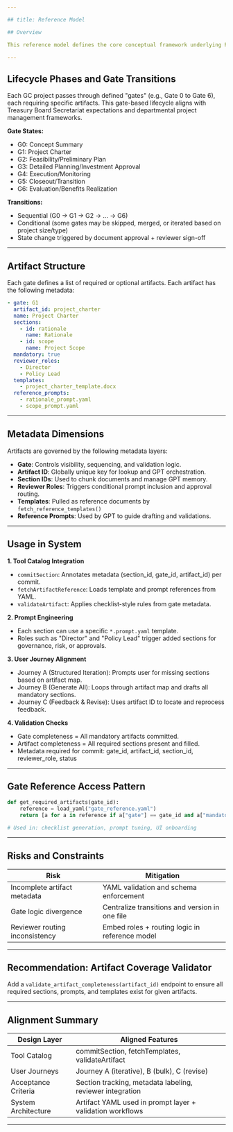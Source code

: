 ```yaml
---

## title: Reference Model

## Overview

This reference model defines the core conceptual framework underlying PolicyGPT's artifact generation lifecycle. It describes how gates, artifacts, transitions, conditions, and metadata are structured and evaluated in the system. This model is anchored in the canonical `gate_reference.yaml` file and supports tool orchestration, prompt engineering, validation, and user interface logic.

---
```


## Lifecycle Phases and Gate Transitions

Each GC project passes through defined "gates" (e.g., Gate 0 to Gate 6), each requiring specific artifacts. This gate-based lifecycle aligns with Treasury Board Secretariat expectations and departmental project management frameworks.

**Gate States:**
- G0: Concept Summary
- G1: Project Charter
- G2: Feasibility/Preliminary Plan
- G3: Detailed Planning/Investment Approval
- G4: Execution/Monitoring
- G5: Closeout/Transition
- G6: Evaluation/Benefits Realization

**Transitions:**
- Sequential (G0 → G1 → G2 → ... → G6)
- Conditional (some gates may be skipped, merged, or iterated based on project size/type)
- State change triggered by document approval + reviewer sign-off

---

## Artifact Structure

Each gate defines a list of required or optional artifacts. Each artifact has the following metadata:

```yaml
- gate: G1
  artifact_id: project_charter
  name: Project Charter
  sections:
    - id: rationale
      name: Rationale
    - id: scope
      name: Project Scope
  mandatory: true
  reviewer_roles:
    - Director
    - Policy Lead
  templates:
    - project_charter_template.docx
  reference_prompts:
    - rationale_prompt.yaml
    - scope_prompt.yaml
```

---

## Metadata Dimensions

Artifacts are governed by the following metadata layers:

- **Gate**: Controls visibility, sequencing, and validation logic.
- **Artifact ID**: Globally unique key for lookup and GPT orchestration.
- **Section IDs**: Used to chunk documents and manage GPT memory.
- **Reviewer Roles**: Triggers conditional prompt inclusion and approval routing.
- **Templates**: Pulled as reference documents by `fetch_reference_templates()`
- **Reference Prompts**: Used by GPT to guide drafting and validations.

---

## Usage in System

**1. Tool Catalog Integration**
- `commitSection`: Annotates metadata (section_id, gate_id, artifact_id) per commit.
- `fetchArtifactReference`: Loads template and prompt references from YAML.
- `validateArtifact`: Applies checklist-style rules from gate metadata.

**2. Prompt Engineering**
- Each section can use a specific `*.prompt.yaml` template.
- Roles such as "Director" and "Policy Lead" trigger added sections for governance, risk, or approvals.

**3. User Journey Alignment**
- Journey A (Structured Iteration): Prompts user for missing sections based on artifact map.
- Journey B (Generate All): Loops through artifact map and drafts all mandatory sections.
- Journey C (Feedback & Revise): Uses artifact ID to locate and reprocess feedback.

**4. Validation Checks**
- Gate completeness = All mandatory artifacts committed.
- Artifact completeness = All required sections present and filled.
- Metadata required for commit: gate_id, artifact_id, section_id, reviewer_role, status

---

## Gate Reference Access Pattern

```python
def get_required_artifacts(gate_id):
    reference = load_yaml("gate_reference.yaml")
    return [a for a in reference if a["gate"] == gate_id and a["mandatory"]]

# Used in: checklist generation, prompt tuning, UI onboarding
```

---

## Risks and Constraints

| Risk                              | Mitigation                                     |
|-----------------------------------|-------------------------------------------------|
| Incomplete artifact metadata      | YAML validation and schema enforcement         |
| Gate logic divergence             | Centralize transitions and version in one file |
| Reviewer routing inconsistency   | Embed roles + routing logic in reference model |

---

## Recommendation: Artifact Coverage Validator

Add a `validate_artifact_completeness(artifact_id)` endpoint to ensure all required sections, prompts, and templates exist for given artifacts.

---

## Alignment Summary

| Design Layer         | Aligned Features                                            |
|----------------------|-------------------------------------------------------------|
| Tool Catalog         | commitSection, fetchTemplates, validateArtifact             |
| User Journeys        | Journey A (iterative), B (bulk), C (revise)                 |
| Acceptance Criteria  | Section tracking, metadata labeling, reviewer integration   |
| System Architecture  | Artifact YAML used in prompt layer + validation workflows   |

---